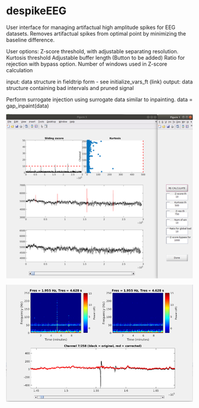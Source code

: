 # despikeEEG
User interface for managing artifactual high amplitude spikes for EEG datasets.
Removes artifactual spikes from optimal point by minimizing the baseline difference.

User options:
Z-score threshold, with adjustable separating resolution.
Kurtosis threshold
Adjustable buffer length (Button to be added)
Ratio for rejection with bypass option.
Number of windows used in Z-score calculation

input: data structure in fieldtrip form - see initialize_vars_ft (link)
output: data structure containing bad intervals and pruned signal

Perform surrogate injection using surrogate data similar to inpainting.
data = gap_inpaint(data)

![Computing in the GUI app image](https://raw.githubusercontent.com/tommivayrynen1/despikeEEG/master/screenshot.png)


![Computing in the GUI app image](https://raw.githubusercontent.com/tommivayrynen1/despikeEEG/master/screenshot2.png)
